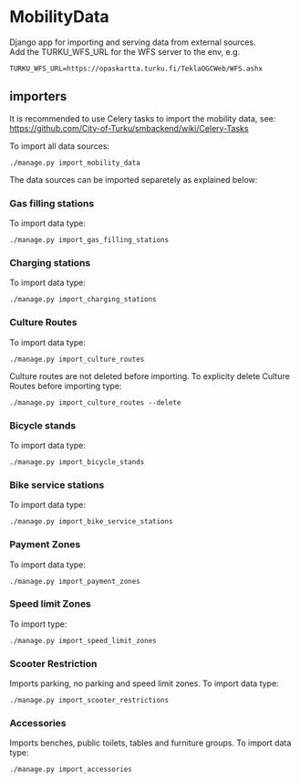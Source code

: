 # MobilityData

Django app for importing and serving data from external sources.  
Add the TURKU_WFS_URL for the WFS server to the env, e.g.
```
TURKU_WFS_URL=https://opaskartta.turku.fi/TeklaOGCWeb/WFS.ashx
```

## importers
It is recommended to use Celery tasks to import the mobility data,
see: https://github.com/City-of-Turku/smbackend/wiki/Celery-Tasks

To import all data sources:
```
./manage.py import_mobility_data
```
The data sources can be imported separetely as explained below:

### Gas filling stations  
To import data type:  
```
./manage.py import_gas_filling_stations  
```
### Charging stations  
To import data type:  
```
./manage.py import_charging_stations  
```
### Culture Routes
To import data type:  
```
./manage.py import_culture_routes  
```
Culture routes are not deleted before importing. To explicity delete Culture Routes before importing type:  
```
./manage.py import_culture_routes --delete  
```
### Bicycle stands  
To import data type:  
```
./manage.py import_bicycle_stands 
```

### Bike service stations
To import data type:  
```
./manage.py import_bike_service_stations
```

### Payment Zones
To import data type:
```
./manage.py import_payment_zones
```

### Speed limit Zones
To import type:
```
./manage.py import_speed_limit_zones
```

### Scooter Restriction
Imports parking, no parking and speed limit zones.
To import data type:
```
./manage.py import_scooter_restrictions
```

### Accessories
Imports benches, public toilets, tables and furniture groups.
To import data type:
```
./manage.py import_accessories
```